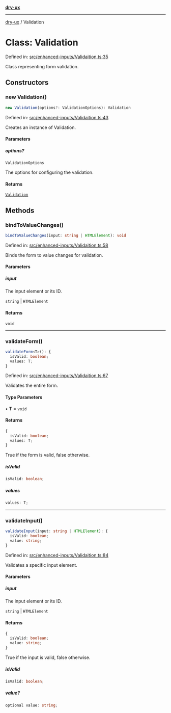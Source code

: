 [**dry-ux**](../README.md)

***

[dry-ux](../README.md) / Validation

# Class: Validation

Defined in: [src/enhanced-inputs/Validaition.ts:35](https://github.com/navedr/dry-ux/blob/05824901684f5086b63edd3699fcdb1704ab19f9/src/enhanced-inputs/Validaition.ts#L35)

Class representing form validation.

## Constructors

### new Validation()

```ts
new Validation(options?: ValidationOptions): Validation
```

Defined in: [src/enhanced-inputs/Validaition.ts:43](https://github.com/navedr/dry-ux/blob/05824901684f5086b63edd3699fcdb1704ab19f9/src/enhanced-inputs/Validaition.ts#L43)

Creates an instance of Validation.

#### Parameters

##### options?

`ValidationOptions`

The options for configuring the validation.

#### Returns

[`Validation`](Validation.md)

## Methods

### bindToValueChanges()

```ts
bindToValueChanges(input: string | HTMLElement): void
```

Defined in: [src/enhanced-inputs/Validaition.ts:58](https://github.com/navedr/dry-ux/blob/05824901684f5086b63edd3699fcdb1704ab19f9/src/enhanced-inputs/Validaition.ts#L58)

Binds the form to value changes for validation.

#### Parameters

##### input

The input element or its ID.

`string` | `HTMLElement`

#### Returns

`void`

***

### validateForm()

```ts
validateForm<T>(): {
  isValid: boolean;
  values: T;
}
```

Defined in: [src/enhanced-inputs/Validaition.ts:67](https://github.com/navedr/dry-ux/blob/05824901684f5086b63edd3699fcdb1704ab19f9/src/enhanced-inputs/Validaition.ts#L67)

Validates the entire form.

#### Type Parameters

• **T** = `void`

#### Returns

```ts
{
  isValid: boolean;
  values: T;
}
```

True if the form is valid, false otherwise.

##### isValid

```ts
isValid: boolean;
```

##### values

```ts
values: T;
```

***

### validateInput()

```ts
validateInput(input: string | HTMLElement): {
  isValid: boolean;
  value: string;
}
```

Defined in: [src/enhanced-inputs/Validaition.ts:84](https://github.com/navedr/dry-ux/blob/05824901684f5086b63edd3699fcdb1704ab19f9/src/enhanced-inputs/Validaition.ts#L84)

Validates a specific input element.

#### Parameters

##### input

The input element or its ID.

`string` | `HTMLElement`

#### Returns

```ts
{
  isValid: boolean;
  value: string;
}
```

True if the input is valid, false otherwise.

##### isValid

```ts
isValid: boolean;
```

##### value?

```ts
optional value: string;
```
